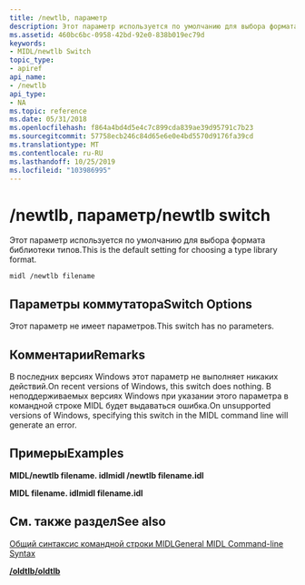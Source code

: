```yaml
---
title: /newtlb, параметр
description: Этот параметр используется по умолчанию для выбора формата библиотеки типов.
ms.assetid: 460bc6bc-0958-42bd-92e0-838b019ec79d
keywords:
- MIDL/newtlb Switch
topic_type:
- apiref
api_name:
- /newtlb
api_type:
- NA
ms.topic: reference
ms.date: 05/31/2018
ms.openlocfilehash: f864a4bd4d5e4c7c899cda839ae39d95791c7b23
ms.sourcegitcommit: 57758ecb246c84d65e6e0e4bd5570d9176fa39cd
ms.translationtype: MT
ms.contentlocale: ru-RU
ms.lasthandoff: 10/25/2019
ms.locfileid: "103986995"
---
```

# <a name="newtlb-switch"></a><span data-ttu-id="72f35-104">/newtlb, параметр</span><span class="sxs-lookup"><span data-stu-id="72f35-104">/newtlb switch</span></span>

<span data-ttu-id="72f35-105">Этот параметр используется по умолчанию для выбора формата библиотеки типов.</span><span class="sxs-lookup"><span data-stu-id="72f35-105">This is the default setting for choosing a type library format.</span></span>

``` syntax
midl /newtlb filename
```

## <a name="switch-options"></a><span data-ttu-id="72f35-106">Параметры коммутатора</span><span class="sxs-lookup"><span data-stu-id="72f35-106">Switch Options</span></span>

<span data-ttu-id="72f35-107">Этот параметр не имеет параметров.</span><span class="sxs-lookup"><span data-stu-id="72f35-107">This switch has no parameters.</span></span>

## <a name="remarks"></a><span data-ttu-id="72f35-108">Комментарии</span><span class="sxs-lookup"><span data-stu-id="72f35-108">Remarks</span></span>

<span data-ttu-id="72f35-109">В последних версиях Windows этот параметр не выполняет никаких действий.</span><span class="sxs-lookup"><span data-stu-id="72f35-109">On recent versions of Windows, this switch does nothing.</span></span> <span data-ttu-id="72f35-110">В неподдерживаемых версиях Windows при указании этого параметра в командной строке MIDL будет выдаваться ошибка.</span><span class="sxs-lookup"><span data-stu-id="72f35-110">On unsupported versions of Windows, specifying this switch in the MIDL command line will generate an error.</span></span>

## <a name="examples"></a><span data-ttu-id="72f35-111">Примеры</span><span class="sxs-lookup"><span data-stu-id="72f35-111">Examples</span></span>

<span data-ttu-id="72f35-112">**MIDL/newtlb filename. idl**</span><span class="sxs-lookup"><span data-stu-id="72f35-112">**midl /newtlb filename.idl**</span></span>

<span data-ttu-id="72f35-113">**MIDL filename. idl**</span><span class="sxs-lookup"><span data-stu-id="72f35-113">**midl filename.idl**</span></span>

## <a name="see-also"></a><span data-ttu-id="72f35-114">См. также раздел</span><span class="sxs-lookup"><span data-stu-id="72f35-114">See also</span></span>

<dl> <dt>

[<span data-ttu-id="72f35-115">Общий синтаксис командной строки MIDL</span><span class="sxs-lookup"><span data-stu-id="72f35-115">General MIDL Command-line Syntax</span></span>](general-midl-command-line-syntax.md)
</dt> <dt>

[<span data-ttu-id="72f35-116">**/oldtlb**</span><span class="sxs-lookup"><span data-stu-id="72f35-116">**/oldtlb**</span></span>](-oldtlb.md)
</dt> </dl>

 

 





